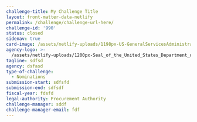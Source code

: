 ```yaml
---
challenge-title: My Challenge Title
layout: front-matter-data-netlify
permalink: /challenge/challenge-url-here/
challenge-id: '990'
status: closed
sidenav: true
card-image: /assets/netlify-uploads/1198px-US-GeneralServicesAdministration-Logo.png
agency-logo: >-
  /assets/netlify-uploads/1200px-Seal_of_the_United_States_Department_of_State.png
tagline: sdfsd
agency: dsfasd
type-of-challenge:
  - Nominations
submission-start: sdfsfd
submission-end: sdfsdf
fiscal-year: fdsfd
legal-authority: Procurement Authority
challenge-manager: sddf
challenge-manager-email: fdf
---
```

